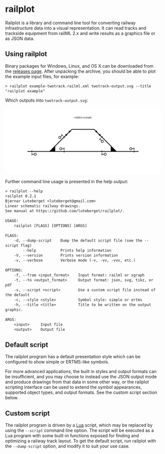 # railplot

Railplot is a library and command line tool for converting
railway infrastructure data into a visual representation.
It can read tracks and trackside equipment from railML 2.x
and write results as a graphics file or as JSON data.

## Using railplot

Binary packages for Windows, Linux, and OS X can be downloaded
from the [releases page](https://github.com/luteberget/railplot/releases/latest).
After unpacking the archive, you should be able to plot the example input files, for example:

```shell
> railplot example-twotrack.railml.xml twotrack-output.svg --title "railplot example"
```

Which outputs into `twotrack-output.svg`:

![railplot output example](./.imgs/twotrack-output.svg)

Further command line usage is presented in the help output:

```shell
> railplot --help
railplot 0.2.1
Bjørnar Luteberget <luteberget@gmail.com>
Linear schematic railway drawings.
See manual at https://github.com/luteberget/railplot/.

USAGE:
    railplot [FLAGS] [OPTIONS] [ARGS]

FLAGS:
    -d, --dump-script    Dump the default script file (see the --script flag)
        --help           Prints help information
    -V, --version        Prints version information
    -v, --verbose        Verbose mode (-v, -vv, -vvv, etc.)

OPTIONS:
    -f, --from <input_format>    Input format: railml or sgraph
    -t, --to <output_format>     Output format: json, svg, tikz, or pdf
    -s, --script <script>        Use a custom script file instead of the default
    -c, --style <style>          Symbol style: simple or ertms
    -h, --title <title>          Title to be written on the output graphic.

ARGS:
    <input>     Input file
    <output>    Output file
```

## Default script

The railplot program has a default presentation style which can be configured to
show simple or ERTMS-like symbols. 

For more advanced applications, the built in styles and output formats can be 
insufficient, and you may choose to instead use the JSON output mode and 
produce drawings from that data in some other way, or the railplot scripting interface
can be used to extend the symbol appearances, supported object types, and output formats.
See the custom script section below.


## Custom script

The railplot program is driven by a [Lua](https://www.lua.org/) script, 
which may be replaced by using the `--script` command line option.
The script will be executed as a Lua program with some built-in functions exposed
for finding and optimizing a railway track layout. 
To get the default script, run railplot with the `--dump-script` option,
and modify it to suit your use case.


